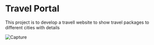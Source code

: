 # Travel Portal
This project is to develop a travell website to show travel packages to different cities with details

![Capture](https://user-images.githubusercontent.com/72196976/173572737-f4d7a242-f663-4a18-8df2-f1ee0c6b4638.PNG)
